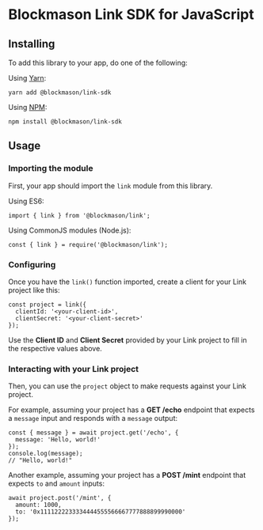 # Blockmason Link SDK for JavaScript

## Installing

To add this library to your app, do one of the following:

Using [Yarn][1]:

```
yarn add @blockmason/link-sdk
```

Using [NPM][2]:

```
npm install @blockmason/link-sdk
```

## Usage

### Importing the module

First, your app should import the `link` module from this library.

Using ES6:

```
import { link } from '@blockmason/link';
```

Using CommonJS modules (Node.js):

```
const { link } = require('@blockmason/link');
```

### Configuring

Once you have the `link()` function imported, create a client for your
Link project like this:

```
const project = link({
  clientId: '<your-client-id>',
  clientSecret: '<your-client-secret>'
});
``` 

Use the **Client ID** and **Client Secret** provided by your Link project
to fill in the respective values above.

### Interacting with your Link project

Then, you can use the `project` object to make requests against your
Link project.

For example, assuming your project has a **GET /echo** endpoint that
expects a `message` input and responds with a `message` output:

```
const { message } = await project.get('/echo', {
  message: 'Hello, world!'
});
console.log(message);
// "Hello, world!"
```

Another example, assuming your project has a **POST /mint** endpoint
that expects `to` and `amount` inputs:

```
await project.post('/mint', {
  amount: 1000,
  to: '0x1111222233334444555566667777888899990000'
});
```

[1]: https://yarnpkg.com/
[2]: https://nodejs.org/
